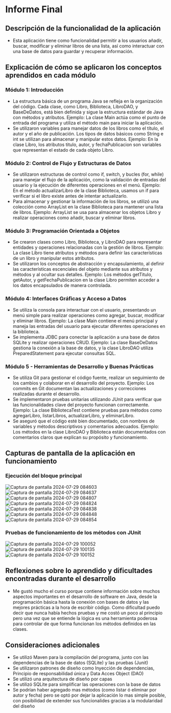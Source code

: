 # Informe Final

## Descripción de la funcionalidad de la aplicación

- Esta aplicación tiene como funcionalidad permitir a los usuarios añadir, buscar, modificar y eliminar libros de una lista, así como interactuar con una base de datos para guardar y recuperar información.

## Explicación de cómo se aplicaron los conceptos aprendidos en cada módulo

### Módulo 1: Introducción

- La estructura básica de un programa Java se refleja en la organización del código. Cada clase, como Libro, Biblioteca, LibroDAO, y BaseDeDatos, está bien definida y sigue la estructura estándar de Java con métodos y atributos.
Ejemplo: La clase Main actúa como el punto de entrada del programa y utiliza el método main para iniciar la aplicación.
- Se utilizaron variables para manejar datos de los libros como el título, el autor y el año de publicación. Los tipos de datos básicos como String e int se utilizan para almacenar y manipular estos datos.
Ejemplo: En la clase Libro, los atributos titulo, autor, y fechaPublicacion son variables que representan el estado de cada objeto Libro.

### Módulo 2: Control de Flujo y Estructuras de Datos

- Se utilizaron estructuras de control como if, switch, y bucles (for, while) para manejar el flujo de la aplicación, como la validación de entradas del usuario y la ejecución de diferentes operaciones en el menú.
Ejemplo: En el método actualizarLibro de la clase Biblioteca, usamos un if para verificar si el libro existe antes de intentar actualizarlo.
- Para almacenar y gestionar la información de los libros, se utilizó una colección como ArrayList en la clase Biblioteca para mantener una lista de libros.
Ejemplo: ArrayList<Libro> se usa para almacenar los objetos Libro y realizar operaciones como añadir, buscar y eliminar libros.

### Módulo 3: Programación Orientada a Objetos

- Se crearon clases como Libro, Biblioteca, y LibroDAO para representar entidades y operaciones relacionadas con la gestión de libros.
Ejemplo: La clase Libro tiene atributos y métodos para definir las características de un libro y manipular estos atributos.
- Se utilizaron los conceptos de abstracción y encapsulamiento, al definir las características escenciales del objeto mediante sus atributos y métodos y al ocultar sus detalles.
Ejemplo: Los métodos getTitulo, getAutor, y getFechaPublicacion en la clase Libro permiten acceder a los datos encapsulados de manera controlada.

### Módulo 4: Interfaces Gráficas y Acceso a Datos

- Se utiliza la consola para interactuar con el usuario, presentando un menú simple para realizar operaciones como agregar, buscar, modificar y eliminar libros.
Ejemplo: La clase Main contiene el menú principal y maneja las entradas del usuario para ejecutar diferentes operaciones en la biblioteca.
- Se implementa JDBC para conectar la aplicación a una base de datos SQLite y realizar operaciones CRUD.
Ejemplo: La clase BaseDeDatos gestiona la conexión a la base de datos, y la clase LibroDAO utiliza PreparedStatement para ejecutar consultas SQL.

### Módulo 5 - Herramientas de Desarrollo y Buenas Prácticas

- Se utiliza Git para gestionar el código fuente, realizar un seguimiento de los cambios y colaborar en el desarrollo del proyecto.
Ejemplo: Los commits en Git documentan las actualizaciones y correcciones realizadas durante el desarrollo.
- Se implementaron pruebas unitarias utilizando JUnit para verificar que las funcionalidades clave del proyecto funcionan correctamente.
Ejemplo: La clase BibliotecaTest contiene pruebas para métodos como agregarLibro, listarLibros, actualizarLibro, y eliminarLibro.
- Se aseguró que el código esté bien documentado, con nombres de variables y métodos descriptivos y comentarios adecuados.
Ejemplo: Los métodos en la clase LibroDAO y Biblioteca están documentados con comentarios claros que explican su propósito y funcionamiento.

## Capturas de pantalla de la aplicación en funcionamiento

### Ejecución del bloque principal

![Captura de pantalla 2024-07-29 084603](https://github.com/user-attachments/assets/d7ec40b2-ae65-4e8f-a9cc-4f9082bbef66)
![Captura de pantalla 2024-07-29 084637](https://github.com/user-attachments/assets/ced1ec0d-512f-470d-a71d-6eab9528cebf)
![Captura de pantalla 2024-07-29 084807](https://github.com/user-attachments/assets/9f7cdc90-540e-4a0d-9398-88dd1b63f8ec)
![Captura de pantalla 2024-07-29 084824](https://github.com/user-attachments/assets/d7dd879a-b42b-40f0-8b82-563a2c838cf5)
![Captura de pantalla 2024-07-29 084838](https://github.com/user-attachments/assets/ab28cae0-cadc-4885-accb-ce515ef24e98)
![Captura de pantalla 2024-07-29 084848](https://github.com/user-attachments/assets/4d2f55ef-14fb-4f79-8a4e-4ea50fa927b8)
![Captura de pantalla 2024-07-29 084854](https://github.com/user-attachments/assets/42de9323-fb95-4192-abd2-6d3aa31ba954)

### Pruebas de funcionamiento de los métodos con JUnit

![Captura de pantalla 2024-07-29 100052](https://github.com/user-attachments/assets/0b7ca391-4b46-456b-b8a5-5f8303fb308b)
![Captura de pantalla 2024-07-29 100135](https://github.com/user-attachments/assets/bc5a2f93-e064-42cc-aa5c-05c09df488aa)
![Captura de pantalla 2024-07-29 100152](https://github.com/user-attachments/assets/860498a1-7685-4325-bb56-b7bfed4c8b1f)

## Reflexiones sobre lo aprendido y dificultades encontradas durante el desarrollo

- Me gustó mucho el curso porque contiene información sobre muchos aspectos importantes en el desarrollo de software en Java, desde la programación básica hasta la conexión con bases de datos y las mejores prácticas a la hora de escribir código. Como dificultad puedo decir que nunca había hechos pruebas y me costó un poco al principio pero una vez que se entiende la lógica es una herramienta poderosa para controlar de que forma funcionan los métodos definidos en las clases.

## Consideraciones adicionales 

- Se utilizó Maven para la compilación del programa, junto con las dependencias de la base de datos (SQLite) y las pruebas (Junit)
- Se utilizaron patrones de diseño como Inyección de dependencias, Principio de responsabilidad única y Data Acces Object (DAO)
- Se utilizó una arquitectura de diseño por capas
- Se utilizó SQLite para simplificar las operaciones con la base de datos
- Se podrían haber agregado mas métodos (como listar ó eliminar por autor y fecha) pero se optó por dejar la aplicación lo mas simple posible, con posibilidad de extender sus funcionalides gracias a la modularidad del diseño
